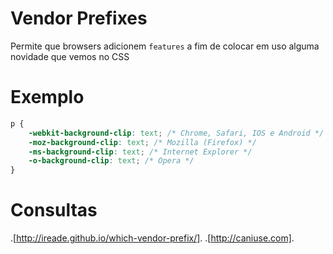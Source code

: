 # Vendor Prefixes

Permite que browsers adicionem `features`
a fim de colocar em uso alguma novidade que vemos no CSS

# Exemplo 

```css
p {
    -webkit-background-clip: text; /* Chrome, Safari, IOS e Android */
    -moz-background-clip: text; /* Mozilla (Firefox) */
    -ms-background-clip: text; /* Internet Explorer */
    -o-background-clip: text; /* Opera */
}
```
# Consultas

.[http://ireade.github.io/which-vendor-prefix/].
.[http://caniuse.com].
